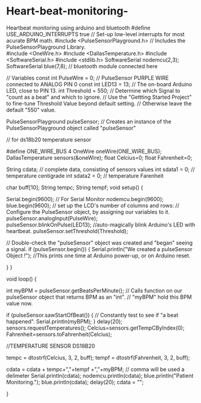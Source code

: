 # Heart-beat-monitoring-
Heartbeat monitoring using arduino and bluetooth
#define USE_ARDUINO_INTERRUPTS true    // Set-up low-level interrupts for most acurate BPM math.
#include <PulseSensorPlayground.h>     // Includes the PulseSensorPlayground Library.   
#include <OneWire.h>
#include <DallasTemperature.h>
#include <SoftwareSerial.h>
#include <stdlib.h>
SoftwareSerial nodemcu(2,3);
SoftwareSerial blue(7,8); // bluetooth module connected here
 
//  Variables
const int PulseWire = 0;       // PulseSensor PURPLE WIRE connected to ANALOG PIN 0
const int LED13 = 13;          // The on-board Arduino LED, close to PIN 13.
int Threshold = 550;           // Determine which Signal to "count as a beat" and which to ignore.
                               // Use the "Gettting Started Project" to fine-tune Threshold Value beyond default setting.
                               // Otherwise leave the default "550" value. 
                               
PulseSensorPlayground pulseSensor;  // Creates an instance of the PulseSensorPlayground object called "pulseSensor"
 
 
 
// for ds18b20 temperature sensor
 
#define ONE_WIRE_BUS 4 
OneWire oneWire(ONE_WIRE_BUS);
DallasTemperature sensors(&oneWire);
 float Celcius=0;
 float Fahrenheit=0;
 
String cdata; // complete data, consisting of sensors values
int sdata1 = 0; // temperature centigrade
int sdata2 = 0; // temperature Farenheit
 
char buff[10];
String tempc; 
String tempf;
void setup() {   
 
  Serial.begin(9600);          // For Serial Monitor
  nodemcu.begin(9600);
  blue.begin(9600); 
  // set up the LCD's number of columns and rows: 
  // Configure the PulseSensor object, by assigning our variables to it. 
  pulseSensor.analogInput(PulseWire);   
  pulseSensor.blinkOnPulse(LED13);       //auto-magically blink Arduino's LED with heartbeat.
  pulseSensor.setThreshold(Threshold);   
 
  // Double-check the "pulseSensor" object was created and "began" seeing a signal. 
   if (pulseSensor.begin()) {
    Serial.println("We created a pulseSensor Object !");  //This prints one time at Arduino power-up,  or on Arduino reset.  
 
  }
}
 
 
 
void loop() {
 
 int myBPM = pulseSensor.getBeatsPerMinute();  // Calls function on our pulseSensor object that returns BPM as an "int".
                                               // "myBPM" hold this BPM value now. 
 
if (pulseSensor.sawStartOfBeat()) {            // Constantly test to see if "a beat happened". 
Serial.println(myBPM); 
}
delay(20);
  sensors.requestTemperatures(); 
  Celcius=sensors.getTempCByIndex(0);
  Fahrenheit=sensors.toFahrenheit(Celcius);
 
//TEMPERATURE SENSOR DS18B20
 
 tempc = dtostrf(Celcius, 3, 2, buff);
  tempf = dtostrf(Fahrenheit, 3, 2, buff);
 
   cdata = cdata + tempc+","+tempf +","+myBPM; // comma will be used a delimeter
   Serial.println(cdata); 
   nodemcu.println(cdata);
   blue.println("Patient Monitoring."); 
   blue.println(cdata);
delay(20);
   cdata = "";
 
   
}
